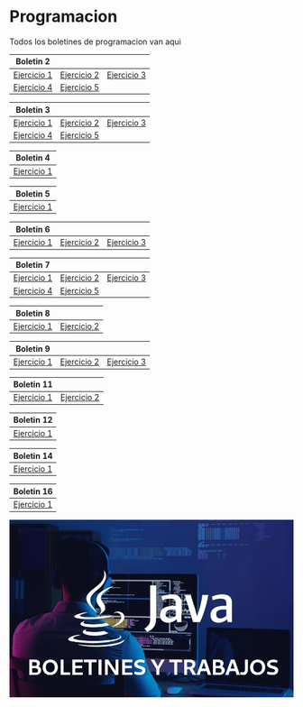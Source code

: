# Programacion

Todos los boletines de programacion van aqui
<br>


| Boletin 2  | | |
| ------------- | ------------- | ------------- |
| [Ejercicio 1](Boletin02/boletin02_01/src/boletin2_1/)  | [Ejercicio 2](Boletin02/boletin02_02/src/boletin2_2/)  | [Ejercicio 3](Boletin02/boletin02_03/src/boletin2_3/) |
| [Ejercicio 4](Boletin02/boletin02_04/src/boletin2_4/)  | [Ejercicio 5](Boletin02/Boletin02_05/src/boletin2_5/)  |  |

| Boletin 3 |  |  |
|---|---|---|
| [ Ejercicio 1 ]( Boletin03/Boletin03_01/src/boletin3_1/ ) | [ Ejercicio 2 ]( Boletin03/Boletin03_02/src/boletin3_2/ ) | [ Ejercicio 3 ]( Boletin03/Boletin03_03/src/boletin3_3/ ) |
| [ Ejercicio 4 ]( Boletin03/Boletin03_04/src/boletin3_4/ ) | [ Ejercicio 5 ]( Boletin03/Boletin03_05/src/boletin3_5/ ) |  |


| Boletin 4 |
|---|
| [ Ejercicio 1 ]( Boletin04/Boletin04_01/src/boletin04_01/ ) |

| Boletin 5 |
|---|
| [ Ejercicio 1 ]( Boletin05/Boletin05_01/src/boletin05_01/ )  |

| Boletin 6 |  |  |
|---|---|---|
| [ Ejercicio 1 ]( Boletin06/Boletin06_01/src/boletin06_01/ ) | [ Ejercicio 2 ]( Boletin06/Boletin06_02/src/boletin06_02/ ) | [ Ejercicio 3 ]( Boletin06/Boletin06_03/src/boletin06_03/ ) |

| Boletin 7 |  |  |
|---|---|---|
| [ Ejercicio 1 ]( Boletin07/Boletin07_01/src/boletin07_01/ ) | [ Ejercicio 2 ]( Boletin07/Boletin07_02/src/boletin07_02/ ) | [ Ejercicio 3 ]( Boletin07/Boletin07_03/src/boletin07_03/ ) |
| [ Ejercicio 4 ]( Boletin07/Boletin07_04/src/boletin07_04/ ) | [ Ejercicio 5 ]( Boletin07/Boletin07_05/src/boletin07_05/ ) |  |

| Boletin 8 |  |
|---|---|
| [ Ejercicio 1 ]( Boletin08/Boletin08_01/src/boletin08_01/ ) | [ Ejercicio 2 ]( Boletin08/Boletin08_02/src/boletin08_02/ ) |

| Boletin 9 |  |  |
|---|---|---|
| [  Ejercicio 1  ]( Boletin09/Boletin09_01/src/boletin09_01/ ) | [  Ejercicio 2  ]( Boletin09/Boletin09_02/src/boletin09_02/ )  | [  Ejercicio 3  ]( Boletin09/Boletin09_03/src/boletin09_03/ ) |

| Boletin 11 |  |
|---|---|
| [  Ejercicio 1  ]( Boletin11/Boletin11_01/src/boletin11_01/ ) | [  Ejercicio 2  ]( Boletin11/Boletin11_02/src/boletin11_02/ )  |


| Boletin 12 |
|---|
| [  Ejercicio 1  ]( Boletin12/Boletin12_01/src/boletin12_01/ ) |


| Boletin 14 |
|---|
| [  Ejercicio 1  ]( Boletin14/Boletin14_01/src/ ) |


| Boletin 16 |
|---|
| [  Ejercicio 1  ]( Boletin14/Boletin14_01/src/boletin16/ ) |


![](https://raw.githubusercontent.com/mpineirotroncoso/programacion/main/Img/Imagen.png)
